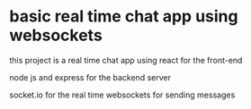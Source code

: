 # basic real time chat app using websockets

this project is a real time chat app using react for the front-end

node js and express for the backend server

socket.io for the real time websockets for sending messages


